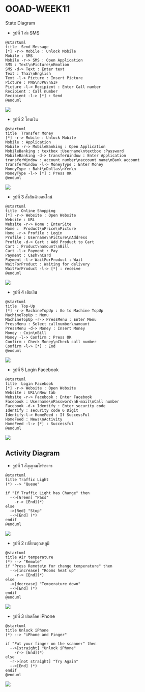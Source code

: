 # OOAD-WEEK11
State Diagram
* รูปที่ 1 ส่ง SMS
```
@startuml
title  Send Message
[*] -r-> Mobile : Unlock Mobile
Mobile : SMS
Mobile -r-> SMS : Open Application
SMS : Text\nPicture\nEmotion
SMS -d-> Text : Enter text
Text : Thai\nEnglish
Text -l-> Picture : Insert Picture
Picture : PNG\nJPG\nGIF
Picture -l-> Recipient : Enter Call number
Recipient : Call number
Recipient -l-> [*] : Send
@enduml

```

![](http://www.plantuml.com/plantuml/img/RP312i9034Jl-nKv2_s17aIHAWhLOlLaFQmrQ72RbjqK_7pJMgi7Bu5vCqbWPa6ibxPoHaWS0kJ8LqWn17j3SvgS8VBH5DBwGkh6S6HNbuz1cn7dQVuHVLwrqbs33FEcSLHQePhD6n_mAGLdL4hhiU2agaSpkkfovsiiOK4Fei8Cv72tf7c-EGhtDuoSBWodDB7cW5u-m7oDRBigU9FfMAsN8--tzrXIGyZVdmlh771RNT2RN_S_xuzqJSLzUMQceolq1G00)

* รูปที่ 2 โอนเงิน
```
@startuml
title  Transfer Money
[*] -r-> Mobile : Unlock Mobile
Mobile : Application
Mobile -r-> MobileBanking : Open Application
MobileBanking : textbox :Username\ntextbox :Password
MobileBanking -d-> transferWindow : Enter Application
transferWindow : account number\naccount name\nBank account
transferWindow -l-> MoneyType : Enter Money
MoneyType : Baht\nDollas\nYen\n
MoneyType -l-> [*] : Press OK 
@enduml
```
![](http://www.plantuml.com/plantuml/img/RL51Ri8m4Bpd5Nkkb0_aK544fwg20wX2c8EJR5iBPnojDm9-ZvD2cj8UPtPcPpsUHRMYNUCpTUgPQ2CMyOE5tWBuaksV3fHB_fnWwTAye2ryg8utd8tqIzjwLrbr0NToufjR71q-asxLCluH_mYKprg6CnNRo0BRiC58hMsCfo3rWoclKv3U3dztgCCfBLecd_oA-YEnLHKwAA5hIXQ34G-n_VgxvD6R--5jgQBDfUKnxRkqAJ-tNsgm2DxRQB1Z64pcmvg-uuBMmZ7IwfMo6QFkV-GA)

* รูปที่ 3 สั่งสินค้าออนไลน์
```
@startuml
title  Online Shopping
[*] -r-> Website : Open Website
Website : URL
Website -r-> Home : EnterSite
Home :  Product\nPrice\nPicture
Home -r-> Profile : Login
Profile : Username\nPicture\nAddress
Profile -d-> Cart : Add Product to Cart
Cart : Product\namount\nBill
Cart -l-> Payment : Pay
Payment : Cash\nCard
Payment -l-> WaitForProduct : Wait
WaitForProduct : Waiting for delivery
WaitForProduct -l-> [*] : receive
@enduml
```

![](http://www.plantuml.com/plantuml/img/RP5DQyCm38Rl_XKw3_87SXZToiOEXPQLqaEpWnUhhS2HWwmCykzhU_c0iPFG-pxwiBo9QaM7pXibzGYmPq-CSBo7lYU-cSlJ5rHIFSCPloCfGWtx7dbEpIgVFdTBLYe-GfVrDrQKOsOd0GuItD1gmmUX5bEWLWUP_5AQY2lv3E_2ZTYi-IcYiEtMgePVd1ECSO4gbpfiqxCIdhnv76WegfciPGlRXO5JV2NlVytAvntis24NqevcpROstXjEd5l4mfyjwNkGULfT1FElcWuBro3WqDCFolYNAltovMiGR34nPeFiyZSz0000)

* รูปที่ 4 เติมเงิน
```
@startuml
title  Top-Up
[*] -r-> MachineTopUp : Go to Machine TopUp
MachineTopUp : Menu
MachineTopUp -r-> PressMenu : Enter Menu
PressMenu : Select callnumber\namount
PressMenu -d-> Money : Insert Money
Money : Coin\nBill
Money -l-> Confirm : Press OK
Confirm : Check Money\nCheck call number
Confirm -l-> [*] : End
@enduml
```

![](http://www.plantuml.com/plantuml/img/NP3D2i9038Jl-nGv2_i27gHOH4IAWlPaFQnjf8lRRDcc1z_U_R5QFURBP9XCDh1oF7P6i6Q306VRox8NbyKLf9ChA5JTQaAFonwMiBN0Te8GgVYJ54ZZBuj6HuV347PUiY56buHpV4A3DKEjZA6nkw6hI7Ls99wfP1D2MSAdFzZHW8xJA2QOMqqLhRKnRoIDFyajtRNh_3vwmM4llYXliNuacuhI4490Il4HHgFGJFYW4HbI4vfx0G00)

* รูปที่ 5 Login Facebook
```
@startuml
title  Login Facebook
[*] -r-> Website : Open Website
Website : URL\nNew tab
Website -r-> Facebook : Enter Facebook
Facebook : Username\nPassword\nE-mail\nCall number
Facebook -d-> Identify : Enter security code
Identify : security code 6 Digit
Identify-l-> HomeFeed : If SuccessFul
HomeFeed : News\nActivity
HomeFeed -l-> [*] : Successful
@enduml
```

![](http://www.plantuml.com/plantuml/img/LP3DIaCn44RtUOfP2zcww48gsek5OejIN1WNkSdS4amcafbO-lQcXVlZSkPytu6PDOijKbDK4YGYm2wV0a5d7VOvVwlFko_GHJ_01_OS1645-n-aSLJp-lYsC_IAPn3RJ-jRTPIrq8O4osnVa2DZ8PlGqC4odtFnXZOwsH0DFTaOWMhgiSmLxPjwwv4a39T9pUXg2N81bpsg1Vu7u1wUmod85D2noLvomWxHj_HsWFVg739tDQe5Q0UoeKSduRV9Pd8JN9-r6ej3AwwH_FMtVm00)


## Activity Diagram

* รูปที่ 1 สัญญาณไฟจราจร
```
@startuml
title Traffic Light
(*) --> "Queue"

if "If Traffic Light has Change" then
  -->[Green] "Pass"
    -r-> [End](*)
else
  ->[Red] "Stop"
  -->[End] (*)
endif
@enduml
```

![](http://www.plantuml.com/plantuml/img/LSvD2W8n30NWVKuHib9XhZ0CY8ZWmhzTcKMnwRHGEzAczpSLDwu2Z-yzCbMnHTehWKH9Z8zYlOzFFCSb26nsMno64UdQk341H8zqylyAWwsu3pOlJ2Y1Cs0lcMDXpZFInTPAccbQTCiSifjr63XLxdGqDtRgxhA-wTVj1hyek-W19htwv0S0)

* รูปที่ 2 เปลี่ยนอุณหภูมิ
```
@startuml
title Air temperature
(*) --> "Remote"
if "Press Remote\n for change temperature" then
  -->[increase] "Rooms heat up"
    -r-> [End](*)
else
  ->[decrease] "Temperature down"
  -->[End] (*)
endif
@enduml
```

![](http://www.plantuml.com/plantuml/img/JOyn3i8m34LtdyBA14YzGbK6TeJOIeUe-QMHcgHo775zKa30PCd-xtsvosf5IrX8lIxWenTMX1LYjGXeTzXpqxHiBWX9OOZynEOio9dVgrlaAGcFiurt_BE6TKOatlZUnr5WCuPgIYbadc6LoshglIQaLlIdw8RQHrWoDgpj7RxKzITcbnxHVCGRn2ygEZyHTNNMTvu0)

* รูปที่ 3 ปลดล็อค iPhone
```
@startuml
title Unlock iPhone
(*) --> "iPhone and Finger"

if "Put your finger on the scanner" then
  -->[straight] "Unlock iPhone"
    -r-> [End](*)
else
  -r->[not straight] "Try Again"
  -->[End] (*)
endif
@enduml
```

![](http://www.plantuml.com/plantuml/img/LK-x3i8m3Dpz5QTCWCGle3B0t06cgaFKfgr5SAJ47Vhtk2q3JDQTxw6hYlgiypkIiiQ0fyJKlS3rb2JGuNJ4-No1sp6yzBYpZ24x8XxWwbcnf3bZs5WaWKu1fVCY9bg14DQCfcZsF4xQmlsLEFkR8bjDSvE-jKuAiGJQoKQIuiVxo0kkesTntzpLWyqaFGz4bLtRym40)
